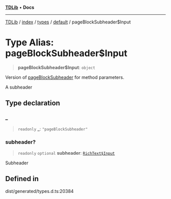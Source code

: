 [**TDLib**](../../../../../../README.md) • **Docs**

***

[TDLib](../../../../../../modules.md) / [index](../../../../../README.md) / [types](../../../README.md) / [default](../README.md) / pageBlockSubheader$Input

# Type Alias: pageBlockSubheader$Input

> **pageBlockSubheader$Input**: `object`

Version of [pageBlockSubheader](pageBlockSubheader.md) for method parameters.

A subheader

## Type declaration

### \_

> `readonly` **\_**: `"pageBlockSubheader"`

### subheader?

> `readonly` `optional` **subheader**: [`RichText$Input`](RichText$Input.md)

Subheader

## Defined in

dist/generated/types.d.ts:20384
